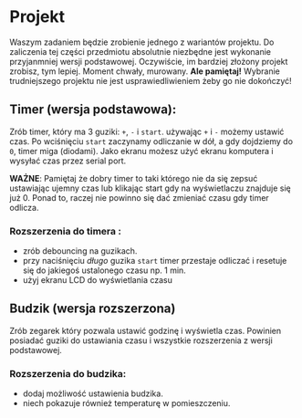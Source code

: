 # Projekt

Waszym zadaniem będzie zrobienie jednego z wariantów projektu. Do zaliczenia tej części przedmiotu absolutnie niezbędne jest wykonanie przyjanmniej wersji podstawowej. Oczywiście, im bardziej złożony projekt zrobisz, tym lepiej. Moment chwały, murowany. **Ale pamiętaj!** Wybranie trudniejszego projektu nie jest usprawiedliwieniem żeby go nie dokończyć!

## Timer (wersja podstawowa):
Zrób timer, który ma 3 guziki: `+`, `-` i `start`.
używając `+` i `-` możemy ustawić czas. 
Po wciśnięciu `start` zaczynamy odliczanie w dół, a gdy dojdziemy do `0`, timer miga (diodami).
Jako ekranu możesz użyć ekranu komputera i wysyłać czas przez serial port.

**WAŻNE**: Pamiętaj że dobry timer to taki którego nie da się zepsuć ustawiając ujemny czas lub klikając start gdy na wyświetlaczu znajduje się już 0. Ponad to, raczej nie powinno się dać zmieniać czasu gdy timer odlicza.

### Rozszerzenia do timera :
- zrób debouncing na guzikach.
- przy naciśnięciu *długo* guzika `start` timer przestaje odliczać i resetuje się do jakiegoś ustalonego czasu np. 1 min.
- użyj ekranu LCD do wyświetlania czasu

## Budzik (wersja rozszerzona)
Zrób zegarek który pozwala ustawić godzinę i wyświetla czas. Powinien posiadać guziki do ustawiania czasu i wszystkie rozszerzenia z wersji podstawowej.

### Rozszerzenia do budzika:
- dodaj możliwość ustawienia budzika.
- niech pokazuje również temperaturę w pomieszczeniu.



